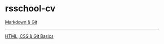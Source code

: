 # rsschool-cv
[Markdown & Git](https://OlegFil73.github.io/rsschool-cv/cv)
***
[HTML, CSS & Git Basics](https://OlegFil73.github.io/rsschool-cv/)
